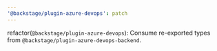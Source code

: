 ```yaml
---
'@backstage/plugin-azure-devops': patch
---
```


refactor(`@backstage/plugin-azure-devops`): Consume re-exported types from `@backstage/plugin-azure-devops-backend`.
